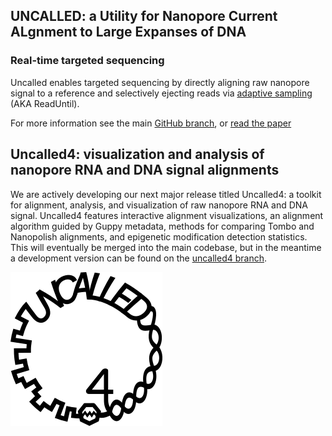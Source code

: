 ## UNCALLED: a Utility for Nanopore Current ALgnment to Large Expanses of DNA

### Real-time targeted sequencing

Uncalled enables targeted sequencing by directly aligning raw nanopore signal to a reference and selectively ejecting reads via [adaptive sampling](https://nanoporetech.com/resource-centre/adaptive-sampling-oxford-nanopore) (AKA ReadUntil).

For more information see the main [GitHub branch](https://github.com/skovaka/UNCALLED), or [read the paper](https://www.nature.com/articles/s41587-020-0731-9)

## Uncalled4: visualization and analysis of nanopore RNA and DNA signal alignments

We are actively developing our next major release titled Uncalled4: a toolkit for alignment, analysis, and visualization of raw nanopore RNA and DNA signal. Uncalled4 features interactive alignment visualizations, an alignment algorithm guided by Guppy metadata, methods for comparing Tombo and Nanopolish alignments, and epigenetic modification detection statistics. This will eventually be merged into the main codebase, but in the meantime a development version can be found on the [uncalled4 branch](https://github.com/skovaka/UNCALLED/tree/uncalled4).

[![Uncalled4 logo](assets/img/logo4.png "Uncalled4 logo")](https://github.com/skovaka/UNCALLED/tree/uncalled4)
